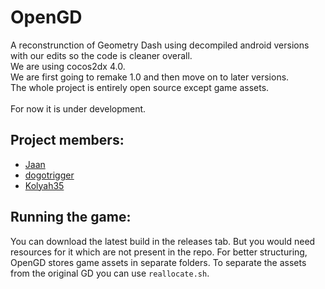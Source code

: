 # OpenGD
A reconstrunction of Geometry Dash using decompiled android versions with our edits so the code is cleaner overall.<br>
We are using cocos2dx 4.0.<br>
We are first going to remake 1.0 and then move on to later versions.<br>
The whole project is entirely open source except game assets.<br>
<br>
For now it is under development.

## Project members:
* [Jaan](https://github.com/JaanDev)
* [dogotrigger](https://github.com/sergeymcorg)
* [Kolyah35](https://github.com/Kolyah35)

## Running the game:
You can download the latest build in the releases tab. But you would need resources for it which are not present in the repo. For better structuring, OpenGD stores game assets in separate folders. To separate the assets from the original GD you can use `reallocate.sh`.